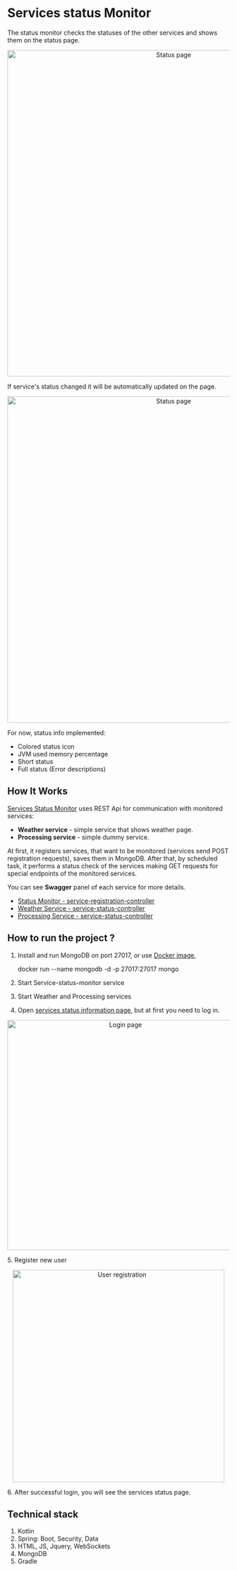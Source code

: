 # Services status Monitor

The status monitor checks the statuses of the other services and shows them on the status page.

<p align="center">
  <img src="https://user-images.githubusercontent.com/49530516/130776315-4f944c20-b61f-4ddc-88b4-ea289478b013.jpg" alt="Status page" width="738">
</p>
If service's status changed it will be automatically updated on the page.

<p align="center">
  <img src="https://user-images.githubusercontent.com/49530516/130958946-ea04ee2d-a8d9-43c9-a318-54f6da8bc839.jpg
" alt="Status page" width="738">
</p>

For now, status info implemented:
* Colored status icon
* JVM used memory percentage
* Short status
* Full status (Error descriptions)



## How It Works
[Services Status Monitor](https://github.com/SergioViacheslaev/services-status-monitor/tree/master/services-status-monitor-service/src/main/kotlin/com/servicesmonitor/servicesstatusmonitorservice)
uses REST Api for communication with monitored services:
* **Weather service** - simple service that shows weather page.
* **Processing service** - simple dummy service.

At first, it registers services, that want to be monitored (services send POST registration requests),
saves them in MongoDB. After that, by scheduled task, it performs a status check of the services making GET requests for special endpoints of the monitored services.

You can see **Swagger** panel of each service for more details.
* [Status Monitor - service-registration-controller](http://localhost:8080/swagger-ui/#/service-registration-controller)
* [Weather Service - service-status-controller ](http://localhost:8081/swagger-ui/#/service-status-controller)
* [Processing Service - service-status-controller ](http://localhost:8082/swagger-ui/#/service-status-controller)

## How to run the project ?
1. Install and run MongoDB on port 27017, or use [Docker image](https://hub.docker.com/_/mongo),

   docker run --name mongodb -d -p 27017:27017 mongo
2. Start Service-status-monitor service
3. Start Weather and Processing services
4. Open [services status information page](http://localhost:8080/services-monitor/services/status),
   but at first you need to log in.
<p align="center">
  <img src="https://user-images.githubusercontent.com/49530516/130956990-3e27ee7e-c732-4025-84ae-f0cbf5f182ad.jpg" alt="Login page" width="520">
</p>
5. Register new user
<p align="center">
  <img src="https://user-images.githubusercontent.com/49530516/130957582-a2094acd-2aba-46f9-87da-4326602047d0.jpg" alt="User registration" width="480">
</p>
6. After successful login, you will see the services status page.

## Technical stack
1. Kotlin
2. Spring: Boot, Security, Data
3. HTML, JS, Jquery, WebSockets
4. MongoDB
5. Gradle
